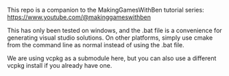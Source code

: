 This repo is a companion to the MakingGamesWithBen tutorial series: https://www.youtube.com/@makinggameswithben

This has only been tested on windows, and the .bat file is a convenience for generating visual studio solutions. On other platforms, simply use cmake from the command line as normal instead of using the .bat file.

We are using vcpkg as a submodule here, but you can also use a different vcpkg install if you already have one.

